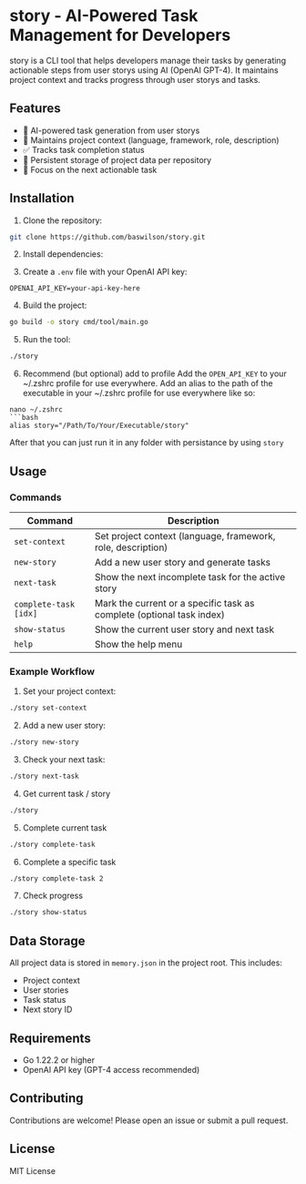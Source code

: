 # story - AI-Powered Task Management for Developers

story is a CLI tool that helps developers manage their tasks by generating actionable steps from user storys using AI (OpenAI GPT-4). It maintains project context and tracks progress through user storys and tasks.

## Features

-   🧠 AI-powered task generation from user storys
-   📝 Maintains project context (language, framework, role, description)
-   ✅ Tracks task completion status
-   💾 Persistent storage of project data per repository
-   🎯 Focus on the next actionable task

## Installation

1. Clone the repository:

```bash
git clone https://github.com/baswilson/story.git
```

2. Install dependencies:

3. Create a `.env` file with your OpenAI API key:

```env
OPENAI_API_KEY=your-api-key-here
```

4. Build the project:

```bash
go build -o story cmd/tool/main.go
```

5. Run the tool:

```bash
./story
```

6. Recommend (but optional) add to profile
   Add the `OPEN_API_KEY` to your ~/.zshrc profile for use everywhere.
   Add an alias to the path of the executable in your ~/.zshrc profile for use everywhere like so:

````
nano ~/.zshrc
```bash
alias story="/Path/To/Your/Executable/story"
````

After that you can just run it in any folder with persistance by using `story`

## Usage

### Commands

| Command               | Description                                                           |
| --------------------- | --------------------------------------------------------------------- |
| `set-context`         | Set project context (language, framework, role, description)          |
| `new-story`           | Add a new user story and generate tasks                               |
| `next-task`           | Show the next incomplete task for the active story                    |
| `complete-task [idx]` | Mark the current or a specific task as complete (optional task index) |
| `show-status`         | Show the current user story and next task                             |
| `help`                | Show the help menu                                                    |

### Example Workflow

1. Set your project context:

```bash
./story set-context
```

2. Add a new user story:

```bash
./story new-story
```

3. Check your next task:

```bash
./story next-task
```

4. Get current task / story

```bash
./story
```

5. Complete current task

```bash
./story complete-task
```

6. Complete a specific task

```bash
./story complete-task 2
```

7. Check progress

```bash
./story show-status
```

## Data Storage

All project data is stored in `memory.json` in the project root. This includes:

-   Project context
-   User stories
-   Task status
-   Next story ID

## Requirements

-   Go 1.22.2 or higher
-   OpenAI API key (GPT-4 access recommended)

## Contributing

Contributions are welcome! Please open an issue or submit a pull request.

## License

MIT License
